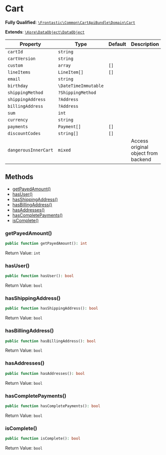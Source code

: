 #  Cart

**Fully Qualified**: [`\Frontastic\Common\CartApiBundle\Domain\Cart`](../../../../src/php/CartApiBundle/Domain/Cart.php)

**Extends**: [`\Kore\DataObject\DataObject`](https://github.com/kore/DataObject)

Property|Type|Default|Description
--------|----|-------|-----------
`cartId`|`string`||
`cartVersion`|`string`||
`custom`|`array`|`[]`|
`lineItems`|`LineItem[]`|`[]`|
`email`|`string`||
`birthday`|`\DateTimeImmutable`||
`shippingMethod`|`?ShippingMethod`||
`shippingAddress`|`?Address`||
`billingAddress`|`?Address`||
`sum`|`int`||
`currency`|`string`||
`payments`|`Payment[]`|`[]`|
`discountCodes`|`string[]`|`[]`|
`dangerousInnerCart`|`mixed`||Access original object from backend

## Methods

* [getPayedAmount()](#getpayedamount)
* [hasUser()](#hasuser)
* [hasShippingAddress()](#hasshippingaddress)
* [hasBillingAddress()](#hasbillingaddress)
* [hasAddresses()](#hasaddresses)
* [hasCompletePayments()](#hascompletepayments)
* [isComplete()](#iscomplete)

### getPayedAmount()

```php
public function getPayedAmount(): int
```

Return Value: `int`

### hasUser()

```php
public function hasUser(): bool
```

Return Value: `bool`

### hasShippingAddress()

```php
public function hasShippingAddress(): bool
```

Return Value: `bool`

### hasBillingAddress()

```php
public function hasBillingAddress(): bool
```

Return Value: `bool`

### hasAddresses()

```php
public function hasAddresses(): bool
```

Return Value: `bool`

### hasCompletePayments()

```php
public function hasCompletePayments(): bool
```

Return Value: `bool`

### isComplete()

```php
public function isComplete(): bool
```

Return Value: `bool`

